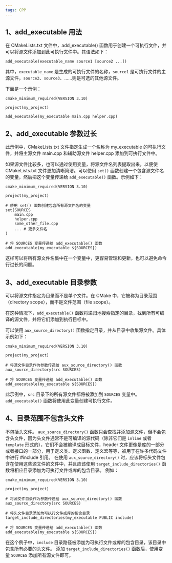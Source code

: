 ```yaml
---
tags: CPP
---
```


## 1、add_executable 用法

在 CMakeLists.txt 文件中，add_executable() 函数用于创建一个可执行文件，并可以将源文件添加到此可执行文件中。其语法如下：
```
add_executable(executable_name source1 [source2 ...])
```

其中，`executable_name` 是生成的可执行文件的名称，`source1` 是可执行文件的主源文件，`source2`、`source3`、……则是可选的其他源文件。

下面是一个示例：

```
cmake_minimum_required(VERSION 3.10)

project(my_project)

add_executable(my_executable main.cpp helper.cpp)
```

## 2、add_executable 参数过长
此示例中，CMakeLists.txt 文件指定生成一个名称为 my_executable 的可执行文件，并将主源文件 main.cpp 和辅助源文件 helper.cpp 添加到可执行文件中。

如果源文件比较多，也可以通过使用变量，将源文件名列表提取出来，以便使 CMakeLists.txt 文件更加清晰简洁。可以使用 `set()` 函数创建一个包含源文件名的变量，然后把这个变量传递给 `add_executable()` 函数。示例如下：
```
cmake_minimum_required(VERSION 3.10)

project(my_project)

# 使用 set() 函数创建包含所有源文件名的变量
set(SOURCES
    main.cpp
    helper.cpp
    some_other_file.cpp
    ... # 更多文件名
)

# 将 SOURCES 变量传递给 add_executable() 函数
add_executable(my_executable ${SOURCES})
```

这样可以将所有源文件名集中在一个变量中，更容易管理和更新，也可以避免命令行过长的问题。

## 3、add_executable 目录参数

可以将源文件指定为目录而不是单个文件。在 CMake 中，它被称为目录范围（directory scope），而不是文件范围（file scope）。

在这种情况下，`add_executable()` 函数将递归地搜索指定的目录，找到所有可编译的源文件，并将它们添加到执行目标中。

可以使用 `aux_source_directory()` 函数指定目录，并从目录中收集源文件。具体示例如下：

```
cmake_minimum_required(VERSION 3.10)

project(my_project)

# 将源文件目录作为参数传递给 aux_source_directory() 函数
aux_source_directory(src SOURCES)

# 将 SOURCES 变量传递给 add_executable() 函数
add_executable(my_executable ${SOURCES})
```

此示例中，`src` 目录下的所有源文件都将被添加到 `SOURCES` 变量中。`add_executable()` 函数将使用此变量创建可执行文件。

## 4、目录范围不包含头文件

不包括头文件。 `aux_source_directory()` 函数只会查找并添加源文件，但不会包含头文件，因为头文件通常不是可编译的源代码（除非它们是 `inline` 或者 `template` 形式的），它们不会被编译成目标文件，header 文件更像是库的一部分或者接口的一部分，用于定义类、定义函数、定义宏等等，被用于在许多代码文件中进行 #include 引用。
在使用 `aux_source_directory()` 时，应该将标头文件包含在使用这些源文件的文件中，并且应该使用 `target_include_directories()` 函数将相应目录添加为可执行文件或库的包含目录。 例如：

```
cmake_minimum_required(VERSION 3.10)

project(my_project)

# 将源文件目录作为参数传递给 aux_source_directory() 函数
aux_source_directory(src SOURCES)

# 将头文件目录添加为可执行文件或库的包含目录
target_include_directories(my_executable PUBLIC include)

# 将 SOURCES 变量传递给 add_executable() 函数
add_executable(my_executable ${SOURCES})
```

在这个例子中，`include` 目录路径被添加为可执行文件或库的包含目录，该目录中包含所有必要的头文件。 添加 `target_include_directories()` 函数后，使用变量 `SOURCES` 添加所有源文件即可。